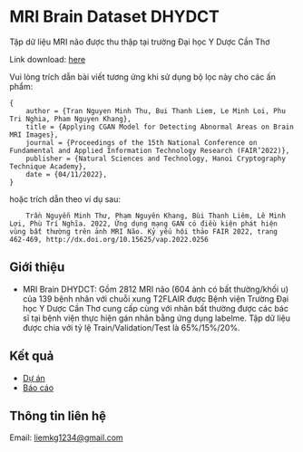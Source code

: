 # MRI Brain Dataset DHYDCT


Tập dữ liệu MRI não được thu thập tại trường Đại học Y Dược Cần Thơ

Link download: [here](https://www.kaggle.com/datasets/liemkg1234/mri-brain-dhydct)

Vui lòng trích dẫn bài viết tương ứng khi sử dụng bộ lọc này cho các ấn phẩm:

    {
        author = {Tran Nguyen Minh Thu, Bui Thanh Liem, Le Minh Loi, Phu Tri Nghia, Pham Nguyen Khang},
        title = {Applying CGAN Model for Detecting Abnormal Areas on Brain MRI Images},
        journal = {Proceedings of the 15th National Conference on Fundamental and Applied Information Technology Research (FAIR’2022)},
        publisher = {Natural Sciences and Technology, Hanoi Cryptography Technique Academy},
        date = {04/11/2022},
    }
hoặc trích dẫn theo ví dụ sau:
``` 
    Trần Nguyễn Minh Thư, Phạm Nguyên Khang, Bùi Thanh Liêm, Lê Minh Lợi, Phù Trí Nghĩa. 2022, Ứng dụng mạng GAN có điều kiện phát hiện vùng bất thường trên ảnh MRI Não. Kỷ yếu hội thảo FAIR 2022, trang 462-469, http://dx.doi.org/10.15625/vap.2022.0256
``` 

## Giới thiệu
- MRI Brain DHYDCT: Gồm 2812 MRI não (604 ảnh có bất thường/khối u) của 139 bệnh nhân với chuỗi xung T2FLAIR được Bệnh viện Trường Đại học Y Dược Cần Thơ cung cấp cùng với nhãn bất thường được các bác sĩ tại bệnh viện thực hiện gán nhãn bằng ứng dụng labelme. Tập dữ liệu được chia với tỷ lệ Train/Validation/Test là 65%/15%/20%.

## Kết quả
- [Dự án](https://github.com/liemkg1234/Pix2Pix_MRIBrain)
- [Báo cáo](http://vap.ac.vn/Portals/0/TuyenTap/2024/2/21/64e13532907845ed9f5a2547dfec276f/60_FAIR2022_2692.pdf)

## Thông tin liên hệ
Email: liemkg1234@gmail.com
